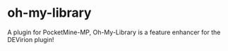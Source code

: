 # oh-my-library
A plugin for PocketMine-MP, Oh-My-Library is a feature enhancer for the DEVirion plugin!
